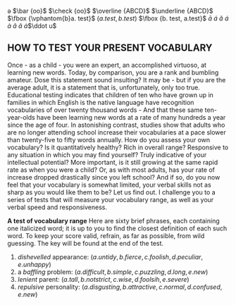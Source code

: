 ə
$\bar {oo}$
$\check {oo}$
$\overline {ABCD}$
$\underline {ABCD}$
$\fbox {\vphantom{b}a. test}$
$\left(a. test, b. test\right)$
$\fbox {b. test, a.test}$
$\bar a$
$\acute a$
$\check a$
$\acute a$
$\grave a$
$\hat a$
$\tilde a$
$\dot a$$\ddot u$

[//]: # "p 11"

## HOW TO TEST YOUR PRESENT VOCABULARY
Once - as a child - you were an expert, an accomplished  virtuoso, at learning new words.
    Today, by comparison, you are a rank and bumbling amateur.
    Dose this statement sound insulting?
    It may be - but if you are the average adult, it is a statement that is, unfortunately, only too true.
    Educational testing indicates that children of ten who have grown up in families in which English is the native language have recognition vocabularies of over twenty thousand words -
    And that these same ten-year-olds have been learning new words at a rate of many hundreds a year since the age of four.
    In astonishing contrast, studies show that adults who are no longer attending school increase their vocabularies at a pace slower than twenty-five to fifty words annually.
    How do you assess your own vocabulary?
    Is it quantitatively healthy?
    Rich in overall range?
    Responsive to any situation in which you may find yourself?
    Truly indicative of your intellectual potential?
    More important, is it still growing at the same rapid rate as when you were a child?
    Or, as with most adults, has your rate of increase dropped drastically since you left school? And if so, do you now feel that your vocabulary is somewhat limited, your verbal skills not as sharp as you would like them to be?
    Let us find out.
    I challenge you to a series of tests that will measure your vocabulary range, as well as your verbal speed and responsiveness.

[//]: # "p 12"

**A test of vocabulary range**
Here are sixty brief phrases, each containing one italicized word; it is up to you to find the closest definition of each such word. To keep your score valid, refrain, as far as possible, from wild guessing. The key will be found at the end of the test.

[//]:# "multiple choice"

1. *dishevelled* appearance: $\left( a. untidy, b. fierce, c. foolish, d. peculiar, e. unhappy \right)$
2. a *baffling* problem: $\left( a. difficult, b. simple, c. puzzling, d. long, e. new \right)$
3. *lenient* parent: $\left( a. tall, b. not strict, c. wise, d. foolsih, e. severe \right)$
4. *repulsive* personality: $\left( a. disgusting, b. attractive, c. normal, d. confused, e. new \right)$


<!--stackedit_data:
eyJoaXN0b3J5IjpbLTEyNjUzOTU5NTcsLTE3OTgzOTMzMjgsLT
c2MDE3NzkxLC0xNjEwNzkyNTI5LC0xNTY5NTIzMjQwLDQ4MTQ5
MTc2MSwtMjI2ODY1MjQsLTEwMDk2NDQzNjksLTI2MjA2MDY4MC
wtMTg0MTUwODIxXX0=
-->